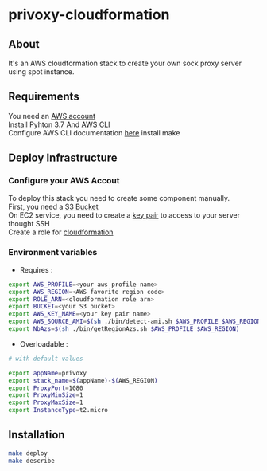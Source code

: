 # privoxy-cloudformation

## About

It's an AWS cloudformation stack to create your own sock proxy server using spot instance.

## Requirements

You need an [AWS account](https://portal.aws.amazon.com/billing/signup#/start)  
Install Pyhton 3.7 And [AWS CLI](https://docs.aws.amazon.com/cli/latest/userguide/install-cliv2.html)  
Configure AWS CLI documentation [here](https://docs.aws.amazon.com/cli/latest/userguide/cli-chap-configure.html)
install make

## Deploy Infrastructure

### Configure your AWS Accout

To deploy this stack you need to create some component manually.  
First, you need a [S3 Bucket](https://docs.aws.amazon.com/quickstarts/latest/s3backup/step-1-create-bucket.html)  
On EC2 service, you need to create a [key pair](https://docs.aws.amazon.com/AWSEC2/latest/UserGuide/ec2-key-pairs.html) to access to your server thought SSH  
Create a role for [cloudformation](https://docs.aws.amazon.com/AWSCloudFormation/latest/UserGuide/using-iam-servicerole.html)

### Environment variables

- Requires :

```bash
export AWS_PROFILE=<your aws profile name>
export AWS_REGION=<AWS favorite region code>
export ROLE_ARN=<cloudformation role arn>
export BUCKET=<your S3 bucket>
export AWS_KEY_NAME=<your key pair name>
export AWS_SOURCE_AMI=$(sh ./bin/detect-ami.sh $AWS_PROFILE $AWS_REGION)
export NbAzs=$(sh ./bin/getRegionAzs.sh $AWS_PROFILE $AWS_REGION)
```

- Overloadable :

```bash
# with default values

export appName=privoxy
export stack_name=$(appName)-$(AWS_REGION)
export ProxyPort=1080
export ProxyMinSize=1
export ProxyMaxSize=1
export InstanceType=t2.micro
```

## Installation

```bash
make deploy
make describe
```